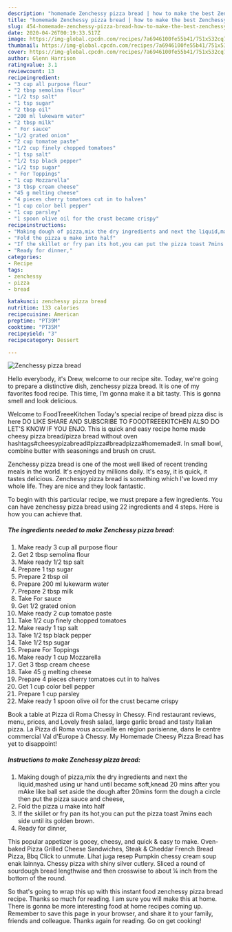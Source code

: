 ```yaml
---
description: "homemade Zenchessy pizza bread | how to make the best Zenchessy pizza bread"
title: "homemade Zenchessy pizza bread | how to make the best Zenchessy pizza bread"
slug: 454-homemade-zenchessy-pizza-bread-how-to-make-the-best-zenchessy-pizza-bread
date: 2020-04-26T00:19:33.517Z
image: https://img-global.cpcdn.com/recipes/7a6946100fe55b41/751x532cq70/zenchessy-pizza-bread-recipe-main-photo.jpg
thumbnail: https://img-global.cpcdn.com/recipes/7a6946100fe55b41/751x532cq70/zenchessy-pizza-bread-recipe-main-photo.jpg
cover: https://img-global.cpcdn.com/recipes/7a6946100fe55b41/751x532cq70/zenchessy-pizza-bread-recipe-main-photo.jpg
author: Glenn Harrison
ratingvalue: 3.1
reviewcount: 13
recipeingredient:
- "3 cup all purpose flour"
- "2 tbsp semolina flour"
- "1/2 tsp salt"
- "1 tsp sugar"
- "2 tbsp oil"
- "200 ml lukewarm water"
- "2 tbsp milk"
- " For sauce"
- "1/2 grated onion"
- "2 cup tomatoe paste"
- "1/2 cup finely chopped tomatoes"
- "1 tsp salt"
- "1/2 tsp black pepper"
- "1/2 tsp sugar"
- " For Toppings"
- "1 cup Mozzarella"
- "3 tbsp cream cheese"
- "45 g melting cheese"
- "4 pieces cherry tomatoes cut in to halves"
- "1 cup color bell pepper"
- "1 cup parsley"
- "1 spoon olive oil for the crust became crispy"
recipeinstructions:
- "Making dough of pizza,mix the dry ingredients and next the liquid,mashed using ur hand until became soft,knead 20 mins after you mAke like ball set aside the dough.after 20mins form the dough a circle then put the pizza sauce and cheese,"
- "Fold the pizza u make into half"
- "If the skillet or fry pan its hot,you can put the pizza toast 7mins each side until its golden brown."
- "Ready for dinner,"
categories:
- Recipe
tags:
- zenchessy
- pizza
- bread

katakunci: zenchessy pizza bread 
nutrition: 133 calories
recipecuisine: American
preptime: "PT39M"
cooktime: "PT35M"
recipeyield: "3"
recipecategory: Dessert

---
```



![Zenchessy pizza bread](https://img-global.cpcdn.com/recipes/7a6946100fe55b41/751x532cq70/zenchessy-pizza-bread-recipe-main-photo.jpg)

Hello everybody, it's Drew, welcome to our recipe site. Today, we're going to prepare a distinctive dish, zenchessy pizza bread. It is one of my favorites food recipe. This time, I'm gonna make it a bit tasty. This is gonna smell and look delicious.

Welcome to FoodTreeeKitchen Today&#39;s special recipe of bread pizza disc is here DO LIKE SHARE AND SUBSCRIBE TO FOODTREEEKITCHEN ALSO DO LET&#39;S KNOW IF YOU ENJO. This is quick and easy recipe home made cheesy pizza bread/pizza bread without oven hashtags#cheesypizabread#pizza#breadpizza#homemade#. In small bowl, combine butter with seasonings and brush on crust.

Zenchessy pizza bread is one of the most well liked of recent trending meals in the world. It's enjoyed by millions daily. It's easy, it is quick, it tastes delicious. Zenchessy pizza bread is something which I've loved my whole life. They are nice and they look fantastic.


To begin with this particular recipe, we must prepare a few ingredients. You can have zenchessy pizza bread using 22 ingredients and 4 steps. Here is how you can achieve that.

<!--inarticleads1-->

##### The ingredients needed to make Zenchessy pizza bread:

1. Make ready 3 cup all purpose flour
1. Get 2 tbsp semolina flour
1. Make ready 1/2 tsp salt
1. Prepare 1 tsp sugar
1. Prepare 2 tbsp oil
1. Prepare 200 ml lukewarm water
1. Prepare 2 tbsp milk
1. Take  For sauce
1. Get 1/2 grated onion
1. Make ready 2 cup tomatoe paste
1. Take 1/2 cup finely chopped tomatoes
1. Make ready 1 tsp salt
1. Take 1/2 tsp black pepper
1. Take 1/2 tsp sugar
1. Prepare  For Toppings
1. Make ready 1 cup Mozzarella
1. Get 3 tbsp cream cheese
1. Take 45 g melting cheese
1. Prepare 4 pieces cherry tomatoes cut in to halves
1. Get 1 cup color bell pepper
1. Prepare 1 cup parsley
1. Make ready 1 spoon olive oil for the crust became crispy


Book a table at Pizza di Roma Chessy in Chessy. Find restaurant reviews, menu, prices, and Lovely fresh salad, large garlic bread and tasty Italian pizza. La Pizza di Roma vous accueille en région parisienne, dans le centre commercial Val d&#39;Europe à Chessy. My Homemade Cheesy Pizza Bread has yet to disappoint! 

<!--inarticleads2-->

##### Instructions to make Zenchessy pizza bread:

1. Making dough of pizza,mix the dry ingredients and next the liquid,mashed using ur hand until became soft,knead 20 mins after you mAke like ball set aside the dough.after 20mins form the dough a circle then put the pizza sauce and cheese,
1. Fold the pizza u make into half
1. If the skillet or fry pan its hot,you can put the pizza toast 7mins each side until its golden brown.
1. Ready for dinner,


This popular appetizer is gooey, cheesy, and quick &amp; easy to make. Oven-baked Pizza Grilled Cheese Sandwiches, Steak &amp; Cheddar French Bread Pizza, Bbq Click to unmute. Lihat juga resep Pumpkin chessy cream soup enak lainnya. Chessy pizza with shiny silver cutlery. Sliced a round of sourdough bread lengthwise and then crosswise to about ¼ inch from the bottom of the round. 

So that's going to wrap this up with this instant food zenchessy pizza bread recipe. Thanks so much for reading. I am sure you will make this at home. There is gonna be more interesting food at home recipes coming up. Remember to save this page in your browser, and share it to your family, friends and colleague. Thanks again for reading. Go on get cooking!
